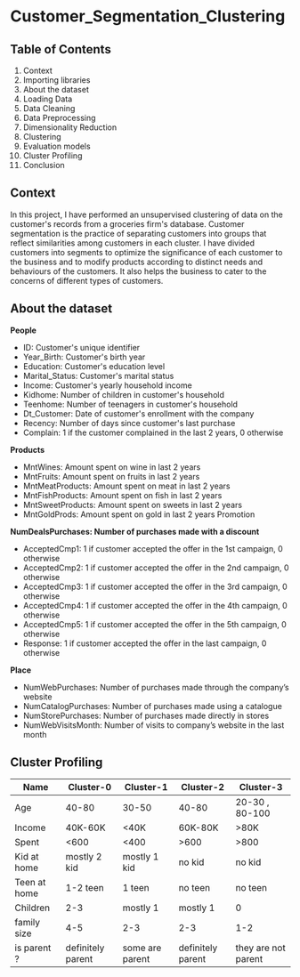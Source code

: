 # Customer_Segmentation_Clustering

## Table of Contents
1. Context
2. Importing libraries
3. About the dataset
4. Loading Data
5. Data Cleaning
6. Data Preprocessing
7. Dimensionality Reduction
8. Clustering
9. Evaluation models
10. Cluster Profiling
11. Conclusion

## Context
In this project, I have performed an unsupervised clustering of data on the customer's records from a groceries firm's database. Customer segmentation is the practice of separating customers into groups that reflect similarities among customers in each cluster. I have divided customers into segments to optimize the significance of each customer to the business and to modify products according to distinct needs and behaviours of the customers. It also helps the business to cater to the concerns of different types of customers.

## About the dataset

**People**

* ID: Customer's unique identifier
* Year_Birth: Customer's birth year
* Education: Customer's education level
* Marital_Status: Customer's marital status
* Income: Customer's yearly household income
* Kidhome: Number of children in customer's household
* Teenhome: Number of teenagers in customer's household
* Dt_Customer: Date of customer's enrollment with the company
* Recency: Number of days since customer's last purchase
* Complain: 1 if the customer complained in the last 2 years, 0 otherwise

**Products**

* MntWines: Amount spent on wine in last 2 years
* MntFruits: Amount spent on fruits in last 2 years
* MntMeatProducts: Amount spent on meat in last 2 years
* MntFishProducts: Amount spent on fish in last 2 years
* MntSweetProducts: Amount spent on sweets in last 2 years
* MntGoldProds: Amount spent on gold in last 2 years
Promotion


**NumDealsPurchases: Number of purchases made with a discount**

* AcceptedCmp1: 1 if customer accepted the offer in the 1st campaign, 0 otherwise
* AcceptedCmp2: 1 if customer accepted the offer in the 2nd campaign, 0 otherwise
* AcceptedCmp3: 1 if customer accepted the offer in the 3rd campaign, 0 otherwise
* AcceptedCmp4: 1 if customer accepted the offer in the 4th campaign, 0 otherwise
* AcceptedCmp5: 1 if customer accepted the offer in the 5th campaign, 0 otherwise
* Response: 1 if customer accepted the offer in the last campaign, 0 otherwise

**Place**

* NumWebPurchases: Number of purchases made through the company’s website
* NumCatalogPurchases: Number of purchases made using a catalogue
* NumStorePurchases: Number of purchases made directly in stores
* NumWebVisitsMonth: Number of visits to company’s website in the last month

## Cluster Profiling

| Name   |Cluster-0   |Cluster-1   |Cluster-2   |Cluster-3  |
|--------|------------|------------|------------|-----------|
|   Age  |   40-80    |    30-50   |   40-80    |20-30 , 80-100|
|Income  |  40K-60K   |   <40K     |  60K-80K   |   >80K    |
| Spent  |   <600     |   <400     |    >600    |   >800    |
| Kid at home | mostly 2 kid | mostly 1 kid | no kid |no kid |
|Teen at home |  1-2 teen    |   1 teen     | no teen|no teen|
|  Children   |      2-3     |   mostly 1   | mostly 1 |  0  |
| family size |      4-5     |      2-3     | 2-3    |  1-2  |
| is parent ? | definitely parent | some are parent | definitely parent |  they are not parent  |
